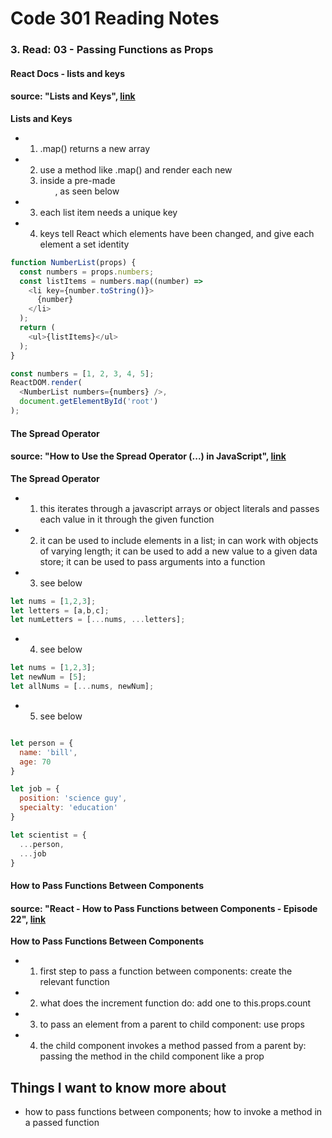 # Code 301 Reading Notes 
### 3. Read: 03 - Passing Functions as Props 

####  React Docs - lists and keys 
####  source: "Lists and Keys",  [link](https://reactjs.org/docs/lists-and-keys.html)

**Lists and Keys**  
- 1. .map() returns a new array 
- 2. use a method like .map() and render each new <li> inside a pre-made <ul>, as seen below 
- 3. each list item needs a unique key 
- 4.  keys tell React which elements have been changed, and give each element a set identity 

```javascript 
function NumberList(props) {
  const numbers = props.numbers;
  const listItems = numbers.map((number) =>
    <li key={number.toString()}>
      {number}
    </li>
  );
  return (
    <ul>{listItems}</ul>
  );
}

const numbers = [1, 2, 3, 4, 5];
ReactDOM.render(
  <NumberList numbers={numbers} />,
  document.getElementById('root')
);

```

####  The Spread Operator 
####  source:  "How to Use the Spread Operator (...) in JavaScript",  [link](https://medium.com/coding-at-dawn/how-to-use-the-spread-operator-in-javascript-b9e4a8b06fab)

**The Spread Operator**
- 1. this iterates through a javascript arrays or object literals  and passes each value in it through the given function 
- 2. it can be used to include elements in a list; in can work with objects of varying length; it can be used to add a new value to a given data store; it can be used to pass arguments into a function 
- 3. see below 

```javascript 
let nums = [1,2,3]; 
let letters = [a,b,c]; 
let numLetters = [...nums, ...letters]; 
```

- 4. see below 

```javascript 
let nums = [1,2,3]; 
let newNum = [5]; 
let allNums = [...nums, newNum]; 
```

- 5.  see below 

```javascript 

let person = {
  name: 'bill', 
  age: 70
}

let job = {
  position: 'science guy', 
  specialty: 'education'
}

let scientist = {
  ...person,
  ...job
}


```

####  How to Pass Functions Between Components
####  source:  "React - How to Pass Functions between Components - Episode 22",  [link](https://www.youtube.com/watch?v=c05OL7XbwXU)


**How to Pass Functions Between Components**
- 1. first step to pass a function between components: create the relevant function
- 2. what does the increment function do: add one to this.props.count
- 3. to pass an element from a parent to child component: use props
- 4. the child component invokes a method passed from a parent by: passing the method in the child component like a prop 



## Things I want to know more about 
-  how to pass functions between components; how to invoke a method in a passed function 